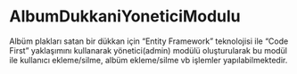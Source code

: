# AlbumDukkaniYoneticiModulu
Albüm plakları satan bir dükkan için “Entity Framework” teknolojisi ile “Code First” yaklaşımını kullanarak yönetici(admin) modülü oluşturularak bu modül ile kullanıcı ekleme/silme, albüm ekleme/silme vb işlemler yapılabilmektedir.
